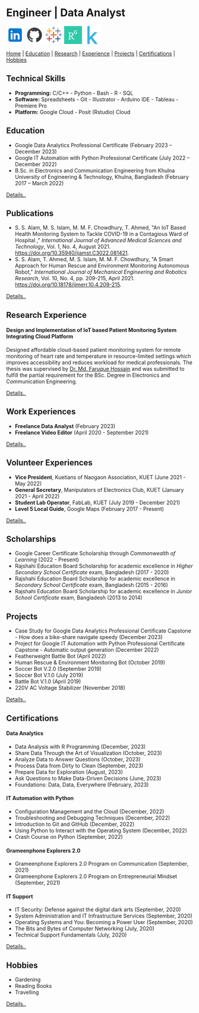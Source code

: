 # Engineer |  Data Analyst

[![Logo](/assets/icons/in48.png)](https://www.linkedin.com/in/mustahsin-farhan-chowdhury/)    [![Logo](/assets/icons/gh48.png)](https://github.com/mustahsin1)    [![Logo](/assets/icons/tb48.png)](https://public.tableau.com/app/profile/mustahsin.farhan/vizzes)
[![Logo](/assets/icons/rgg48.png)](https://www.researchgate.net/profile/Md-Mustahsin-Chowdhury)    [![Logo](/assets/icons/kg48.png)](https://www.kaggle.com/mustahsinfarhan)    

[Home](https://mustahsinfarhan.github.io/)  |   [Education](/navigation/education/edu_page.md)  |   [Research](/navigation/research/research_page.md)  |   [Experience](/navigation/experiences/exp_page.md)   |     [Projects](/navigation/projects/project_page.md)  |  [Certifications](/navigation/certifications/cert_page.md)  |  [Hobbies](/navigation/personal/personal_page.md)

## Technical Skills
- **Programming:**  C/C++  -  Python  -  Bash  -  R  -  SQL
- **Software:**     Spreadsheets  -  Git  -  Illustrator  -  Arduino IDE  -  Tableau  -  Premiere Pro
- **Platform:**     Google Cloud  -  Posit (Rstudio) Cloud


## Education
- Google Data Analytics Professional Certificate (February 2023 – December 2023)
- Google IT Automation with Python Professional Certificate (July 2022 – December 2022)
- B.Sc. in Electronics and Communication Engineering from Khulna University of Engineering & Technology, Khulna, Bangladesh (February 2017 – March 2022)


[Details..](/navigation/education/edu_page.md)

## Publications
- S. S. Alam, M. S. Islam, M. M. F. Chowdhury, T. Ahmed, "An IoT Based Health Monitoring System to Tackle COVID-19 in a Contagious Ward of Hospital ," _International Journal of Advanced Medical Sciences and Technology_, Vol. 1, No. 4, August 2021. https://doi.org/10.35940/ijamst.C3022.081421.
- S. S. Alam, T. Ahmed, M. S. Islam, M. M. F. Chowdhury, "A Smart Approach for Human Rescue and Environment Monitoring Autonomous Robot," _International Journal of Mechanical Engineering and Robotics Research_, Vol. 10, No. 4, pp. 209-215, April 2021. https://doi.org/10.18178/ijmerr.10.4.209-215.


[Details..](/navigation/research/research_page.md)

## Research Experience
#### Design and Implementation of IoT based Patient Monitoring System Integrating Cloud Platform

Designed affordable cloud-based patient monitoring system for remote monitoring of heart rate and temperature in resource-limited settings which improves accessibility and reduces workload for medical professionals. The thesis was supervised by [Dr. Md. Faruque Hossain](https://www.kuet.ac.bd/ece/fhossain/) and was submitted to fulfill the partial requirement for the BSc. Degree in Electronics and Communication Engineering.


[Details..](/navigation/research/research_page.md)

## Work Experiences
- **Freelance Data Analyst** (February 2023)
- **Freelance Video Editor** (April 2020 - September 2021)


[Details..](/navigation/experiences/exp_page.md)


## Volunteer Experiences
- **Vice President**, Kuetians of Naogaon Association, KUET (June 2021 - May 2022)
- **General Secretary**, Manipulators of Electronics Club, KUET (January 2021 - April 2022)
- **Student Lab Operator**, FabLab, KUET (July 2019 - December 2021)
- **Level 5 Local Guide**, Google Maps (February 2017 - Present)

[Details..](/navigation/experiences/exp_page.md)

## Scholarships
- Google Career Certificate Scholarship through _Commonwealth of Learning_ (2022 - Present)
- Rajshahi Education Board Scholarship for academic excellence in _Higher Secondary School Certificate_ exam, Bangladesh (2017 - 2020)
- Rajshahi Education Board Scholarship for academic excellence in _Secondary School Certificate_ exam, Bangladesh (2015 - 2016)
- Rajshahi Education Board Scholarship for academic excellence in _Junior School Certificate_ exam, Bangladesh (2013 to 2014)


## Projects
- Case Study for Google Data Analytics Professional Certificate Capstone - How does a bike-share navigate speedy (December 2023)
- Project for Google IT Automation with Python Professional Certificate Capstone - Automatic output generation (December 2022)
- Featherweight Battle Bot (April 2022)
- Human Rescue & Environment Monitoring Bot (October 2019)
- Soccer Bot V.2.0 (September 2019)
- Soccer Bot V.1.0 (July 2019)
- Battle Bot V.1.0 (April 2019)
- 220V AC Voltage Stabilizer (November 2018)

[Details..](/navigation/projects/project_page.md)

## Certifications
#### Data Analytics
- Data Analysis with R Programming (December, 2023)
- Share Data Through the Art of Visualization (October, 2023)
- Analyze Data to Answer Questions (October, 2023)
- Process Data from Dirty to Clean (September, 2023)
- Prepare Data for Exploration (August, 2023)
- Ask Questions to Make Data-Driven Decisions (June, 2023)
- Foundations: Data, Data, Everywhere (February, 2023)

#### IT Automation with Python
- Configuration Management and the Cloud (December, 2022)
- Troubleshooting and Debugging Techniques (December, 2022)
- Introduction to Git and GitHub (December, 2022)
- Using Python to Interact with the Operating System (December, 2022)
- Crash Course on Python (September, 2022)

#### Grameenphone Explorers 2.0
- Grameenphone Explorers 2.0 Program on Communication (September, 2021)
- Grameenphone Explorers 2.0 Program on Entrepreneurial Mindset (September, 2021)

#### IT Support
- IT Security: Defense against the digital dark arts (September, 2020)
- System Administration and IT Infrastructure Services (September, 2020)
- Operating Systems and You: Becoming a Power User (September, 2020)
- The Bits and Bytes of Computer Networking (July, 2020)
- Technical Support Fundamentals (July, 2020)

[Details..](/navigation/certifications/cert_page.md)

## Hobbies
- Gardening
- Reading Books
- Travelling

[Details..](/navigation/personal/personal_page.md)

